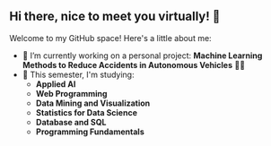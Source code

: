 ## Hi there, nice to meet you virtually! 👋

Welcome to my GitHub space! Here's a little about me:

- 🔭 I’m currently working on a personal project: **Machine Learning Methods to Reduce Accidents in Autonomous Vehicles** 🚗💡  
- 🌱 This semester, I'm studying:  
  - **Applied AI**  
  - **Web Programming**  
  - **Data Mining and Visualization**  
  - **Statistics for Data Science**  
  - **Database and SQL**  
  - **Programming Fundamentals**

